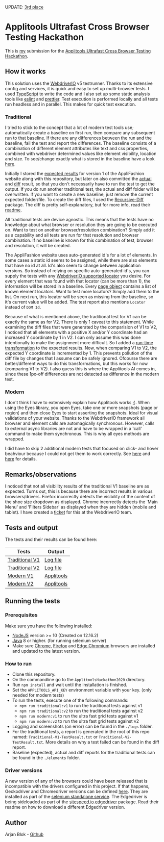 UPDATE: [3rd place](https://applitools.com/2020-cross-browser-testing-hackathon-winners/)

# Applitools Ultrafast Cross Browser Testing Hackathon

This is [my](#Author) submission for the [Applitools Ultrafast Cross Browser Testing Hackathon](https://applitools.com/cross-browser-testing-hackathon-v20-1-instructions/).

## How it works

This solution uses the [WebdriverIO](https://webdriver.io/) v5 testrunner. Thanks to its extensive config and services, it is quick and easy to set up multi-browser tests. I used [TypeScript](https://www.typescriptlang.org/) to write the code and I also set up some static analysis tools like [eslint](https://eslint.org/) and [prettier](https://prettier.io/).
Test execution is performed locally and all tests run headless and in parallel. This makes for quick test execution.

### Traditional

I tried to stick to the concept that a lot of modern test tools use; automatically create a baseline on first run, then compare any subsequent run to that baseline. If there are any differences between the run and the baseline, fail the test and report the differences.
The baseline consists of a combination of different element attributes like text and css properties, combined with webdriver determined values like element visibility, location and size.
To see/change exactly what is stored in the baseline have a look [here](./src/helpers/check.ts#L73).

Initially I stored the [expected results](./elements/expected) for version 1 of the AppliFashion website along with this repository, but later on also committed the [actual]("./elements/actual) and [diff]("./elements/diff) result, so that you don't necessarily have to run the test to get the output. If you do run another traditional test, the actual and diff folder will be overwritten. If you want to create a new baseline, just remove the current expected folder/file. To create the diff files, I used the [Recursive-Diff](https://www.npmjs.com/package/recursive-diff) package. The diff is pretty self-explanatory, but for more info, read their [readme](https://github.com/cosmicanant/recursive-diff/blob/master/README.md).

All traditional tests are device agnostic. This means that the tests have no knowledge about what browser or resolution they are going to be executed on. Want to test on another browser/resolution combination? Simply add it as a capability and all tests are run for that resolution and browser combination. If no baseline is known for this combination of test, browser and resolution, it will be created.

The AppliFashion website uses auto-generated id's for a lot of elements. In some cases a static id seems to be assigned, while there are also elements that have no id at all. Id's also seem to change between application versions. So instead of relying on specific auto-generated id's, you can supply the tests with any [WebdriverIO supported locator](https://v5.webdriver.io/docs/selectors.html) you desire. For every element that was found with that locator (can be more than 1), the information will be stored in a baseline. Every [page object](./src/pages) contains a list of known element locators. Want to test more locators? Simply add them to the list. On next run, this locator will be seen as missing from the baseline, so it's current value will be added. The test report also mentions `Locator` instead of `DOM Id`.

Because of what is mentioned above, the traditional test for V1 can be exactly the same as for V2. There is only 1 caveat to this statement. While examining the diff files that were generated by the comparision of V1 to V2, I noticed that all elements with a positive X and/or Y coordinate had an increased Y coordinate by 1 in V2. I can only assume this was done intentionally to make the assignment more difficult. So I added a [run-time transformation](./src/helpers/check.ts#L120) to the expected results. Now, when comparing V1 to V2, the expected Y coordinate is incremented by 1. This prevents pollution of the diff file by changes that I assume can be safely ignored. Ofcourse there are better/different ways to do this transformations, but this works for now (comparing V1 to V2). I also guess this is where the Applitools AI comes in, since these 1px-off differences are not detected as difference in the modern test.

### Modern

I don't think I have to extensively explain how Applitools works ;).
When using the Eyes library, you open Eyes, take one or more snapshots (page or region) and then close Eyes to start asserting the snapshots. Ideal for visual validations of your website. Thanks to the WebdriverIO framework all browser and element calls are automagically synchronous. However, calls to external async libraries are not and have to be wrapped in a 'call' command to make them synchronous. This is why all eyes methods are wrapped.

I did have to skip 2 additional modern tests that focused on click- and hover beahviour because I could not get them to work correctly. See [here](./src/tests/ModernTestsV1/CrossDeviceElements.test.ts#L36) and [here](./src/tests/ModernTestsV1/CrossDeviceElements.test.ts#L76) for details.

## Remarks/observations

I noticed that not all visibility results of the traditional V1 baseline are as expected. Turns out, this is because there are incorrect results in various browsers/drivers. Firefox incorrectly detects the visibility of the content of the shoe size dropdown as displayed. Chrome incorrectly detects the 'Main Menu' and 'Filters Sidebar' as displayed when they are hidden (mobile and tablet). I have created a [ticket](https://github.com/webdriverio/webdriverio/issues/5534) for this at the WebdriverIO team.

## Tests and output

The tests and their results can be found here:

| Tests                                            | Output                                                                          |
| ------------------------------------------------ | ------------------------------------------------------------------------------- |
| [Traditional V1](./src/tests/TraditionalTestsV1) | [Log file](./Traditional-V1-TestResults.txt)                                    |
| [Traditional V2](./src/tests/TraditionalTestsV2) | [Log file](./Traditional-V2-TestResults.txt)                                    |
| [Modern V1](./src/tests/ModernTestsV1)           | [Applitools](https://eyes.applitools.com/app/test-results/00000251808707726085) |
| [Modern V2](./src/tests/ModernTestsV2)           | [Applitools](https://eyes.applitools.com/app/test-results/00000251808707562356) |

## Running the tests

### Prerequisites

Make sure you have the following installed:

- [NodeJS](https://nodejs.org/) version >= 10 (Created on 12.16.2)
- [Java](https://www.java.com/) 8 or higher. (for running selenium server)
- Make sure [Chrome](https://www.google.com/chrome/), [Firefox](https://www.mozilla.org/firefox/new/) and [Edge Chromium](https://www.microsoft.com/edge) browsers are installed and updated to the latest version.

### How to run

- Clone this repository.
- On the commandline go to the `ApplitoolsHackathon2020` directory.
- Run `npm install` and wait until the installation is finished.
- Set the `APPLITOOLS_API_KEY` environment variable with your key. (only needed for modern tests)
- To run the tests, execute one of the following commands:
  - `npm run traditional:v1` to run the traditional tests against v1
  - `npm run traditional:v2` to run the traditional tests against v2
  - `npm run modern:v1` to run the ultra fast grid tests against v1
  - `npm run modern:v2` to run the ultra fast grid tests against v2
- Logging and screenshots (on error) can be found in the `./logs` folder.
- For the traditional tests, a report is generated in the root of this repo named: `Traditional-V1-TestResult.txt` or `Traditional-V2-TestResult.txt`. More details on why a test failed can be found in the diff report.
- Baseline (expected), actual and diff reports for the traditional tests can be found in the `./elements` folder.

### Driver versions

A new version of any of the browsers could have been released that is incompatible with the drivers configured in this project. If that happens, Geckodriver and Chromedriver versions can be defined [here](./src/helpers/wdioConfig.ts#L5). They are installed as part of the [selenium standalone service](https://www.npmjs.com/package/@wdio/selenium-standalone-service). The Edgedriver is being sideloaded as part of the [sitespeed.io edgedriver](https://www.npmjs.com/package/@sitespeed.io/edgedriver) package. Read their readme on how to download a different Edgedriver version.

## Author

Arjan Blok - [Github](https://github.com/ablok)
